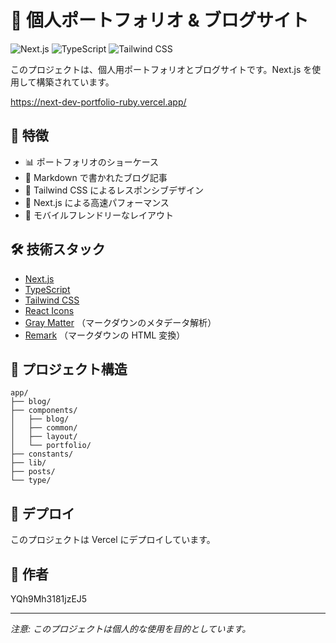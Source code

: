 # 🚀 個人ポートフォリオ & ブログサイト

![Next.js](https://img.shields.io/badge/Next.js-13.0-blueviolet)
![TypeScript](https://img.shields.io/badge/TypeScript-5.0-blue)
![Tailwind CSS](https://img.shields.io/badge/Tailwind_CSS-3.0-38B2AC)

このプロジェクトは、個人用ポートフォリオとブログサイトです。Next.js を使用して構築されています。

https://next-dev-portfolio-ruby.vercel.app/

## 🌟 特徴

- 📊 ポートフォリオのショーケース
- 📝 Markdown で書かれたブログ記事
- 🎨 Tailwind CSS によるレスポンシブデザイン
- 🚀 Next.js による高速パフォーマンス
- 📱 モバイルフレンドリーなレイアウト

## 🛠 技術スタック

- [Next.js](https://nextjs.org/)
- [TypeScript](https://www.typescriptlang.org/)
- [Tailwind CSS](https://tailwindcss.com/)
- [React Icons](https://react-icons.github.io/react-icons/)
- [Gray Matter](https://github.com/jonschlinkert/gray-matter) （マークダウンのメタデータ解析）
- [Remark](https://github.com/remarkjs/remark) （マークダウンの HTML 変換）

## 📁 プロジェクト構造

```shell
app/
├── blog/
├── components/
│   ├── blog/
│   ├── common/
│   ├── layout/
│   └── portfolio/
├── constants/
├── lib/
├── posts/
└── type/
```

## 🚀 デプロイ

このプロジェクトは Vercel にデプロイしています。

## 👤 作者

YQh9Mh3181jzEJ5

---

_注意: このプロジェクトは個人的な使用を目的としています。_
